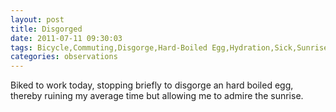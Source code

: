 ```yaml
---
layout: post
title: Disgorged
date: 2011-07-11 09:30:03
tags: Bicycle,Commuting,Disgorge,Hard-Boiled Egg,Hydration,Sick,Sunrise,Work
categories: observations
---
```


Biked to work today, stopping briefly to disgorge an hard boiled egg, thereby
ruining my average time but allowing me to admire the sunrise.





